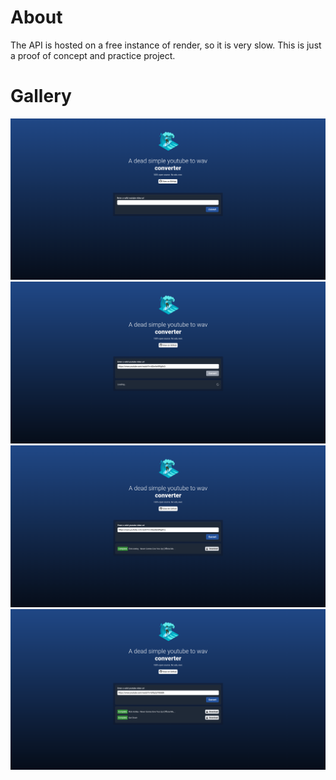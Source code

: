 # About
The API is hosted on a free instance of render, so it is very slow. This is just a proof of concept and practice project.

# Gallery
![](/src/assets/images/vert-1.png)
![](/src/assets/images/vert-2.png)
![](/src/assets/images/vert-3.png)
![](/src/assets/images/vert-4.png)
